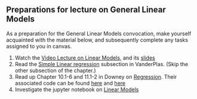 ## Preparations for lecture on General Linear Models

As a preparation for the General Linear Models convocation, make yourself acquainted with the material below, and subsequently complete any tasks assigned to you in canvas.

1. Watch the [Video Lecture on Linear Models](https://www.youtube.com/watch?v=F9qB1FBNZ3k), and its [slides](slides/LinearModels.pdf)
2. Read the [Simple Linear regression](https://jakevdp.github.io/PythonDataScienceHandbook/05.06-linear-regression.html#Simple-Linear-Regression) subsection in VanderPlas. (Skip the other subsection of the chapter.)
3. Read up Chapter 10.1-6 and 11.1-2 in Downey on [Regression](http://greenteapress.com/thinkstats2/html/thinkstats2011.html). Their associated code can be found [here](https://github.com/AllenDowney/ThinkStats2/blob/master/code/chap10ex.ipynb) and [here](https://github.com/AllenDowney/ThinkStats2/blob/master/code/chap11ex.ipynb)
4. Investigate the jupyter notebook on [Linear Models](../nb/linear/readme.md)  


[comment]: <> (https://towardsdatascience.com/introduction-to-linear-regression-in-python-c12a072bedf0)
